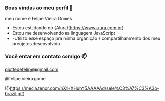 ###  Boas vindas ao meu perfil 💙

meu nome  é Felipe Vieira Gomes

-  Estou estudando no {Alura}(https://www.alura.com.br)
- Estou me desenvolvendo  na linguagem JavaScript
- -Utilizo esse espaço pra minha  organição  e compartilhanmento  dos meu preojetos desenvolvido

### Você  entar em contato comigo 📫

pluttedefelipe@gmail.com

@felipe.vieira.gome


!{}https://media.tenor.com/nXrHXHuhY5AAAAAd/sele%C3%A7%C3%A3o-brazil.gif)
